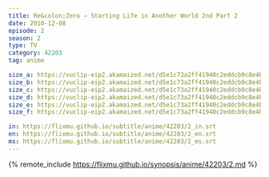 ```yaml
---
title: Re&colon;Zero − Starting Life in Another World 2nd Part 2
date: 2010-12-08
episode: 2
season: 2
type: TV
category: 42203
tag: anime

size_a: https://vuclip-eip2.akamaized.net/d5e1c73a2ff41940c2eddcb9c8e4b81d/vp63207_V20210508040710/hlsc_e2931_2.m3u8
size_b: https://vuclip-eip2.akamaized.net/d5e1c73a2ff41940c2eddcb9c8e4b81d/vp63207_V20210508040710/hlsc_e2931_3.m3u8
size_c: https://vuclip-eip2.akamaized.net/d5e1c73a2ff41940c2eddcb9c8e4b81d/vp63207_V20210508040710/hlsc_e2931_4.m3u8
size_d: https://vuclip-eip2.akamaized.net/d5e1c73a2ff41940c2eddcb9c8e4b81d/vp63207_V20210508040710/hlsc_e2931_5.m3u8
size_e: https://vuclip-eip2.akamaized.net/d5e1c73a2ff41940c2eddcb9c8e4b81d/vp63207_V20210508040710/hlsc_e2931_6.m3u8
size_f: https://vuclip-eip2.akamaized.net/d5e1c73a2ff41940c2eddcb9c8e4b81d/vp63207_V20210508040710/hlsc_e2931_7.m3u8

in: https://flixmu.github.io/subtitle/anime/42203/2_in.srt
en: https://flixmu.github.io/subtitle/anime/42203/2_en.srt
ms: https://flixmu.github.io/subtitle/anime/42203/2_ms.srt
---
```

{% remote_include https://flixmu.github.io/synopsis/anime/42203/2.md %}
